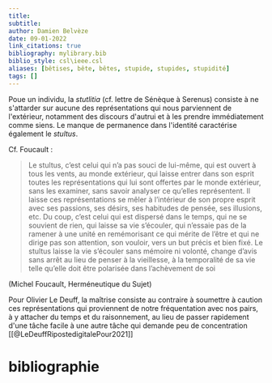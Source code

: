 ```yaml
---
title: 
subtitle:
author: Damien Belvèze
date: 09-01-2022
link_citations: true
bibliography: mylibrary.bib
biblio_style: csl\ieee.csl
aliases: [bêtises, bête, bêtes, stupide, stupides, stupidité]
tags: []
---
```


Poue un individu, la *stutlitia* (cf. lettre de Sénèque à Serenus) consiste à ne s'attarder sur aucune des représentations qui nous parviennent de l'extérieur, notamment des discours d'autrui et à les prendre immédiatement comme siens. Le manque de permanence dans l'identité caractérise également le *stultus*. 

Cf. Foucault : 

> Le stultus, c’est celui qui n’a pas souci de lui-même, qui est ouvert à tous les vents, au monde extérieur, qui laisse entrer dans son esprit toutes les représentations qui lui sont offertes par le monde extérieur, sans les examiner, sans savoir analyser ce qu’elles représentent. Il laisse ces représentations se mêler à l’intérieur de son propre esprit avec ses passions, ses désirs, ses habitudes de pensée, ses illusions, etc. Du coup, c’est celui qui est dispersé dans le temps, qui ne se souvient de rien, qui laisse sa vie s’écouler, qui n’essaie pas de la ramener à une unité en remémorisant ce qui mérite de l’être et qui ne dirige pas son attention, son vouloir, vers un but précis et bien fixé. Le stultus laisse la vie s’écouler sans mémoire ni volonté, change d’avis sans arrêt au lieu de penser à la vieillesse, à la temporalité de sa vie telle qu’elle doit être polarisée dans l’achèvement de soi

(Michel Foucault, Herméneutique du Sujet)

Pour Olivier Le Deuff, la maîtrise consiste au contraire à soumettre à caution ces représentations qui proviennent de notre fréquentation avec nos pairs, à y attacher du temps et du raisonnement, au lieu de passer rapidement d'une tâche facile à une autre tâche qui demande peu de concentration [[@LeDeuffRipostedigitalePour2021]]

# bibliographie

